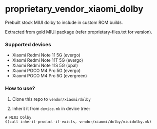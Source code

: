 # proprietary_vendor_xiaomi_dolby

Prebuilt stock MIUI dolby to include in custom ROM builds.

Extracted from gold MIUI package (refer proprietary-files.txt for version).

### Supported devices
* Xiaomi Redmi Note 11 5G (evergo)
* Xiaomi Redmi Note 11T 5G (evergo)
* Xiaomi Redmi Note 11S 5G (opal)
* Xiaomi POCO M4 Pro 5G (evergo)
* Xiaomi POCO M4 Pro 5G (evergreen)

### How to use?

1. Clone this repo to `vendor/xiaomi/dolby`

2. Inherit it from `device.mk` in device tree:

```
# MIUI Dolby
$(call inherit-product-if-exists, vendor/xiaomi/dolby/miuidolby.mk)
```
